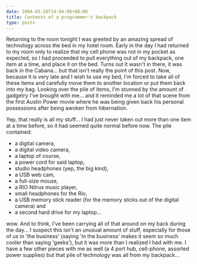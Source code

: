 ```yaml
---
date: 2004-05-26T14:04:00+00:00
title: Contents of a programmer's backpack
type: posts
---
```

Returning to the room tonight I was greeted by an amazing spread of technology across the bed in my hotel room. Early in the day I had returned to my room only to realize that my cell phone was not in my pocket as expected, so I had proceeded to pull everything out of my backpack, one item at a time, and place it on the bed. Turns out it wasn't in there, it was back in the Cabana... but that isn't really the point of this post. Now, because it is very late and I wish to use my bed, I'm forced to take all of these items and carefully move them to another location or put them back into my bag. Looking over the pile of items, I'm stunned by the amount of gadgetry I've brought with me... and it reminded me a lot of that scene from the first Austin Power movie where he was being given back his personal possessions after being awoken from hibernation.

Yep, that really is all my stuff... I had just never taken out more than one item at a time before, so it had seemed quite normal before now. The pile contained:

  * a digital camera,
  * a digital video camera,
  * a laptop of course,
  * a power cord for said laptop,
  * studio headphones (yep, the big kind),
  * a USB web cam,
  * a full-size mouse,
  * a RIO Nitrus music player,
  * small headphones for the Rio,
  * a USB memory stick reader (for the memory sticks out of the digital camera) and
  * a second hard drive for my laptop...

wow. And to think, I've been carrying all of that around on my back during the day... I suspect this isn't an unusual amount of stuff, especially for those of us in 'the business' (saying 'in the business' makes it seem so much cooler than saying 'geeks'), but it was more than I realized I had with me. I have a few other pieces with me as well (a 4 port hub, cell-phone, assorted power supplies) but that pile of technology was all from my backpack...
